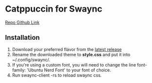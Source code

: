 # Catppuccin for Swaync
[Repo Github Link](https://github.com/catppuccin/swaync)

## Installation

1. Download your preferred flavor from the [latest release](https://github.com/catppuccin/swaync/releases/tag/v0.2.3)
2. Rename the downloaded theme to **style.css** and put it into ~/.config/swaync/.
3. If you're using a custom font, you will need to change the line font-family: 'Ubuntu Nerd Font' to your font of choice.
4. Run swaync-client -rs to reload swaync css.
